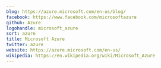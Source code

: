 ```yaml
---
blog: https://azure.microsoft.com/en-us/blog/
facebook: https://www.facebook.com/microsoftazure
github: Azure
logohandle: microsoft_azure
sort: azure
title: Microsoft Azure
twitter: azure
website: https://azure.microsoft.com/en-us/
wikipedia: https://en.wikipedia.org/wiki/Microsoft_Azure
---
```

